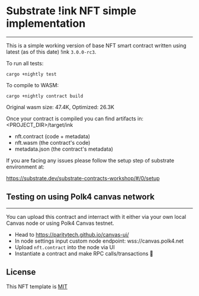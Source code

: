 # Substrate !ink NFT simple implementation
***
This is a simple working version of base NFT smart contract written using latest (as of this date) !ink `3.0.0-rc3`.

To run all tests:
``` 
cargo +nightly test
```
To compile to WASM:
``` 
cargo +nightly contract build 
```
Original wasm size: 47.4K, Optimized: 26.3K

Once your contract is compiled you can find artifacts in:
<PROJECT_DIR>/target/ink

- nft.contract (code + metadata)
- nft.wasm (the contract's code)
- metadata.json (the contract's metadata)

If you are facing any issues please follow the setup step of substrate environment at:

https://substrate.dev/substrate-contracts-workshop/#/0/setup

## Testing on using Polk4 canvas network
***
You can upload this contract and interract with it either via your own local Canvas node or using Polk4 Canvas testnet.

- Head to https://paritytech.github.io/canvas-ui/
- In node settings input custom node endpoint: wss://canvas.polk4.net
- Upload `nft.contract` into the node via UI  
- Instantiate a contract and make RPC calls/transactions 🎉

## License
This NFT template is [MIT](LICENSE)

